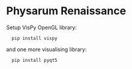 # Physarum Renaissance
Setup VisPy OpenGL library:
```
  pip install vispy
```
and one more visualising library:
```
  pip install pyqt5
```
